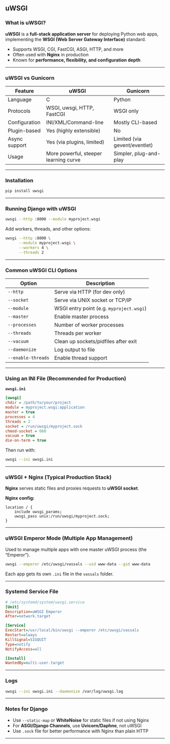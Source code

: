 ## uWSGI 

### What is uWSGI?

**uWSGI** is a **full-stack application server** for deploying Python web apps, implementing the **WSGI (Web Server Gateway Interface)** standard.

* Supports WSGI, CGI, FastCGI, ASGI, HTTP, and more
* Often used with **Nginx** in production
* Known for **performance, flexibility, and configuration depth**

---

### uWSGI vs Gunicorn

| Feature       | uWSGI                                 | Gunicorn                      |
| ------------- | ------------------------------------- | ----------------------------- |
| Language      | C                                     | Python                        |
| Protocols     | WSGI, uwsgi, HTTP, FastCGI            | WSGI only                     |
| Configuration | INI/XML/Command-line                  | Mostly CLI-based              |
| Plugin-based  | Yes (highly extensible)               | No                            |
| Async support | Yes (via plugins, limited)            | Limited (via gevent/eventlet) |
| Usage         | More powerful, steeper learning curve | Simpler, plug-and-play        |

---

### Installation

```bash
pip install uwsgi
```

---

### Running Django with uWSGI

```bash
uwsgi --http :8000 --module myproject.wsgi
```

Add workers, threads, and other options:

```bash
uwsgi --http :8000 \
      --module myproject.wsgi \
      --workers 4 \
      --threads 2
```

---

### Common uWSGI CLI Options

| Option             | Description                              |
| ------------------ | ---------------------------------------- |
| `--http`           | Serve via HTTP (for dev only)            |
| `--socket`         | Serve via UNIX socket or TCP/IP          |
| `--module`         | WSGI entry point (e.g. `myproject.wsgi`) |
| `--master`         | Enable master process                    |
| `--processes`      | Number of worker processes               |
| `--threads`        | Threads per worker                       |
| `--vacuum`         | Clean up sockets/pidfiles after exit     |
| `--daemonize`      | Log output to file                       |
| `--enable-threads` | Enable thread support                    |

---

### Using an INI File (Recommended for Production)

**`uwsgi.ini`**

```ini
[uwsgi]
chdir = /path/to/your/project
module = myproject.wsgi:application
master = true
processes = 4
threads = 2
socket = /run/uwsgi/myproject.sock
chmod-socket = 660
vacuum = true
die-on-term = true
```

Then run with:

```bash
uwsgi --ini uwsgi.ini
```

---

### uWSGI + Nginx (Typical Production Stack)

**Nginx** serves static files and proxies requests to **uWSGI socket**.

**Nginx config:**

```nginx
location / {
    include uwsgi_params;
    uwsgi_pass unix:/run/uwsgi/myproject.sock;
}
```

---

### uWSGI Emperor Mode (Multiple App Management)

Used to manage multiple apps with one master uWSGI process (the “Emperor”).

```bash
uwsgi --emperor /etc/uwsgi/vassals --uid www-data --gid www-data
```

Each app gets its own `.ini` file in the `vassals` folder.

---

### Systemd Service File

```ini
# /etc/systemd/system/uwsgi.service
[Unit]
Description=uWSGI Emperor
After=network.target

[Service]
ExecStart=/usr/local/bin/uwsgi --emperor /etc/uwsgi/vassals
Restart=always
KillSignal=SIGQUIT
Type=notify
NotifyAccess=all

[Install]
WantedBy=multi-user.target
```

---

### Logs

```bash
uwsgi --ini uwsgi.ini --daemonize /var/log/uwsgi.log
```

---

### Notes for Django

* Use `--static-map` or **WhiteNoise** for static files if not using Nginx
* For **ASGI/Django Channels**, use **Uvicorn/Daphne**, not uWSGI
* Use `.sock` file for better performance with Nginx than plain HTTP

---
